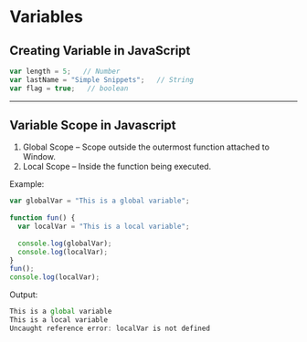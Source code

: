 # Variables
## Creating Variable in JavaScript
```javascript
var length = 5;   // Number
var lastName = "Simple Snippets";   // String
var flag = true;   // boolean
```
---
## Variable Scope in Javascript
1. Global Scope – Scope outside the outermost function attached to Window.
1. Local Scope – Inside the function being executed.

Example:
```javascript
var globalVar = "This is a global variable"; 
  
function fun() { 
  var localVar = "This is a local variable"; 
  
  console.log(globalVar); 
  console.log(localVar); 
} 
fun();
console.log(localVar);
```
Output:
```javascript
This is a global variable
This is a local variable
Uncaught reference error: localVar is not defined
```
